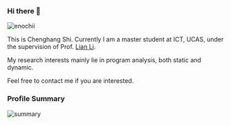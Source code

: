 ### Hi there 👋
<p align="left"> <img src="https://komarev.com/ghpvc/?username=enochii" alt="enochii" /> </p>

This is Chenghang Shi. Currently I am a master student at ICT, UCAS, under the supervision of Prof. [Lian Li](https://scholar.google.com.au/citations?user=yAIhkEsAAAAJ&hl=en).

My research interests mainly lie in program analysis, both static and dynamic. 

Feel free to contact me if you are interested.

<!--
**xx/xx** is a ✨ _special_ ✨ repository because its `README.md` (this file) appears on your GitHub profile.

Here are some ideas to get you started:

- 🔭 I’m currently working on ...
- 🌱 I’m currently learning ...
- 👯 I’m looking to collaborate on ...
- 🤔 I’m looking for help with ...
- 💬 Ask me about ...
- 📫 How to reach me: ...
- 😄 Pronouns: ...
- ⚡ Fun fact: ...
-->

### Profile Summary

![summary](https://github-readme-stats.vercel.app/api?username=enochii&show_icons=true&theme=radical)
